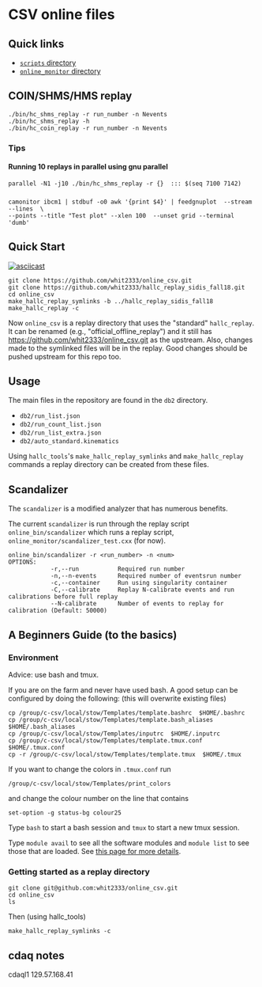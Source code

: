 CSV online files
================

## Quick links
* [`scripts` directory](scripts/README.md)
* [`online_monitor` directory](online_monitor/README.md)

## COIN/SHMS/HMS replay

```
./bin/hc_shms_replay -r run_number -n Nevents
./bin/hc_shms_replay -h
./bin/hc_coin_replay -r run_number -n Nevents
```

### Tips

#### Running 10 replays in parallel using gnu parallel
```
parallel -N1 -j10 ./bin/hc_shms_replay -r {}  ::: $(seq 7100 7142)
```

###
```
camonitor ibcm1 | stdbuf -o0 awk '{print $4}' | feedgnuplot  --stream --lines  \
--points --title "Test plot" --xlen 100  --unset grid --terminal 'dumb'
```


## Quick Start

[![asciicast](https://asciinema.org/a/222886.svg)](https://asciinema.org/a/222886)

```
git clone https://github.com/whit2333/online_csv.git
git clone https://github.com/whit2333/hallc_replay_sidis_fall18.git
cd online_csv
make_hallc_replay_symlinks -b ../hallc_replay_sidis_fall18
make_hallc_replay -c
```
Now  `online_csv`  is a replay directory that uses the "standard" 
`hallc_replay`. It can be renamed (e.g., "official_offline_replay") and it 
still has https://github.com/whit2333/online_csv.git as the upstream. Also, 
changes made to the symlinked files will be in the replay. Good changes should 
be pushed upstream for this repo too.


## Usage

The main files in the repository are found in the `db2` directory.
* `db2/run_list.json`
* `db2/run_count_list.json`
* `db2/run_list_extra.json`
* `db2/auto_standard.kinematics`

Using `hallc_tools`'s `make_hallc_replay_symlinks` and `make_hallc_replay` 
commands a replay directory can be created from these files.

## Scandalizer 

The `scandalizer` is a modified analyzer that has numerous benefits.

The current `scandalizer` is run through the replay script 
`online_bin/scandalizer` which runs a replay script,
`online_monitor/scandalizer_test.cxx` (for now).


```
online_bin/scandalizer -r <run_number> -n <num>
OPTIONS:
            -r,--run           Required run number
            -n,--n-events      Required number of eventsrun number
            -c,--container     Run using singularity container 
            -C,--calibrate     Replay N-calibrate events and run calibrations before full replay
            --N-calibrate      Number of events to replay for calibration (Default: 50000)
```


## A Beginners Guide (to the basics)

### Environment

Advice: use bash and tmux. 

If you are on the farm and never have used bash. A good setup can be configured 
by doing the following: (this will overwrite existing files)
```
cp /group/c-csv/local/stow/Templates/template.bashrc  $HOME/.bashrc
cp /group/c-csv/local/stow/Templates/template.bash_aliases  $HOME/.bash_aliases
cp /group/c-csv/local/stow/Templates/inputrc  $HOME/.inputrc
cp /group/c-csv/local/stow/Templates/template.tmux.conf  $HOME/.tmux.conf
cp -r /group/c-csv/local/stow/Templates/template.tmux  $HOME/.tmux
```
If you want to change the colors in `.tmux.conf` run
```
/group/c-csv/local/stow/Templates/print_colors
```
and change the colour number on the line that contains
```
set-option -g status-bg colour25
```

Type `bash` to start a bash session and `tmux` to start a new tmux session.

Type `module avail` to see all the software modules and `module list` to see 
those that are loaded.  See [this page for more 
details](https://hallcweb.jlab.org/wiki/index.php/CSV_software#Working_on_the_farm).


### Getting started as a replay directory

```
git clone git@github.com:whit2333/online_csv.git
cd online_csv
ls
```
Then  (using hallc_tools)

```
make_hallc_replay_symlinks -c
```

## cdaq notes

cdaql1 129.57.168.41


